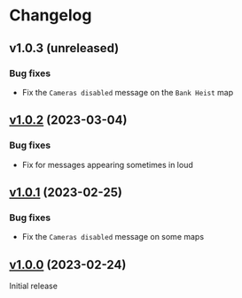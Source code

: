 # Changelog

## v1.0.3 (unreleased)

### Bug fixes
- Fix the `Cameras disabled` message on the `Bank Heist` map

## [v1.0.2](https://github.com/SgtAlexis/SgtBain/releases/tag/v1.0.2) (2023-03-04)

### Bug fixes
- Fix for messages appearing sometimes in loud

## [v1.0.1](https://github.com/SgtAlexis/SgtBain/releases/tag/v1.0.1) (2023-02-25)

### Bug fixes
- Fix the `Cameras disabled` message on some maps

## [v1.0.0](https://github.com/SgtAlexis/SgtBain/releases/tag/v1.0.0) (2023-02-24)
Initial release